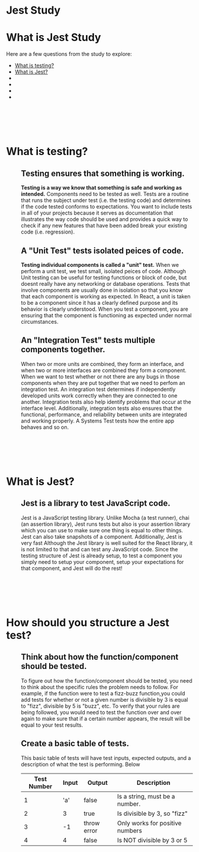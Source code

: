 # Jest Study

# What is Jest Study

Here are a few questions from the study to explore:

* [What is testing?](#What-is-testing)
* [What is Jest?](#What-is-Jest)
* [](#)
* [](#)
* [](#)
* [](#)

<br>
<br>
<br>
<br>

# What is testing?

<dl>
<dd>

## Testing ensures that something is working.
**Testing is a way we know that something is safe and working as intended.** Components need to be tested as well. Tests are a routine that runs the subject under test (i.e. the testing code) and determines if the code tested conforms to expectations. You want to include tests in all of your projects because it serves as documentation that illustrates the way code should be used and provides a quick way to check if any new features that have been added break your existing code (i.e. regression).

## A "Unit Test" tests isolated peices of code.
**Testing individual components is called a "unit" test.** When we perform a unit test, we test small, isolated peices of code. Although Unit testing can be useful for testing functions or block of code, but doesnt really have any networking or database operations. Tests that involve components are usually done in isolation so that you know that each component is working as expected. In React, a unit is taken to be a component since it has a clearly defined purpose and its behavior is clearly understood. When you test a component, you are ensuring that the component is functioning as expected under normal circumstances.

## An "Integration Test" tests multiple components together.
When two or more units are combined, they form an interface, and when two or more interfaces are combined they form a component. When we want to test whether or not there are any bugs in those components when they are put together that we need to perfom an integration test. An integration test determines if independently developed units work correctly when they are connected to one another. Integration tests also help identify problems that occur at the interface level. Additionally, integration tests also ensures that the functional, performance, and reliability between units are integrated and working properly. A Systems Test tests how the entire app behaves and so on.

</dd>
</dl>

<br>
<br>
<br>
<br>

# What is Jest?

<dl>
<dd>

## Jest is a library to test JavaScript code.
Jest is a JavaScript testing library. Unlike Mocha (a test runner), chai (an assertion library), Jest runs tests but also is your assertion library which you can use to make sure one thing is equal to other things. Jest can also take snapshots of a component. Additionally, Jest is very fast Although the Jest library is well suited for the React library, it is not limited to that and can test any JavaScript code. Since the testing structure of Jest is already setup, to test a component you simply need to setup your component, setup your expectations for that component, and Jest will do the rest!

</dd>
</dl>

<br>
<br>
<br>
<br>

# How should you structure a Jest test?

<dl>
<dd>

## Think about how the function/component should be tested.
To figure out how the function/component should be tested, you need to think about the specific rules the problem needs to follow. For example, if the function were to test a fizz-buzz function,you could add tests for whether or not a given number is divisible by 3 is equal to "fizz", divisible by 5 is "buzz", etc. To verify that your rules are being followed, you would need to test the function over and over again to make sure that if a certain number appears, the result will be equal to your test results. 

## Create a basic table of tests.
This basic table of tests will have test inputs, expected outputs, and a description of what the test is performing. Below

| **Test Number**   |   **Input**      | **Output**      | **Description**         |
| ------------------| -----------------------------------| ------------------| --------------------------|
|   1               |  'a'             |   false          |   Is a string, must be a number.  |
|   2               |  3               |   true          |   Is divisible by 3, so "fizz"  |
|   3               |  -1              |   throw error   |   Only works for positive numbers  |
|   4               |  4               |   false         |   Is NOT divisible by 3 or 5  |


</dd>
</dl>

<br>
<br>
<br>
<br>
